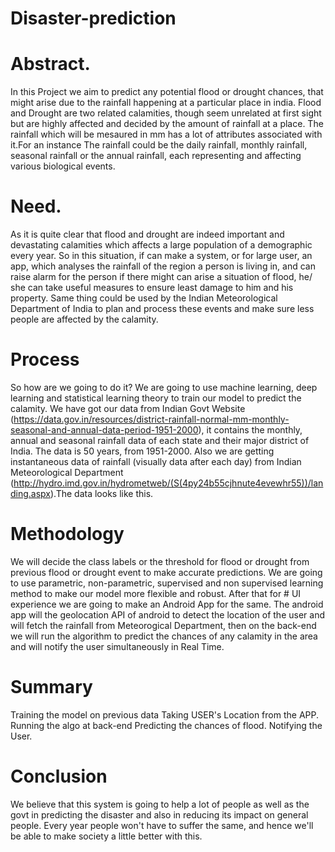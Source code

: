 # Disaster-prediction
# Abstract.
In this Project we aim to predict any potential flood or drought chances, that might arise due to the rainfall happening at a particular place in india. Flood and Drought are two related calamities, though seem unrelated at first sight but are highly affected and decided by the amount of rainfall at a place. The rainfall which will be mesaured in mm has a lot of attributes associated with it.For an instance The rainfall could be the daily rainfall, monthly rainfall, seasonal rainfall or the annual rainfall, each representing and affecting various biological events.
# Need.
As it is quite clear that flood and drought are indeed important and devastating calamities which affects a large population of a demographic every year. So in this situation, if can make a system, or for large user, an app, which analyses the rainfall of the region a person is living in, and can raise alarm for the person if there might can arise a situation of flood, he/ she can take useful measures to ensure least damage to him and his property. Same thing could be used by the Indian Meteorological Department of India to plan and process these events and make sure less people are affected by the calamity.
# Process
So how are we going to do it? We are going to use machine learning, deep learning and statistical learning theory to train our model to predict the calamity. We have got our data from Indian Govt Website (https://data.gov.in/resources/district-rainfall-normal-mm-monthly-seasonal-and-annual-data-period-1951-2000), it contains the monthly, annual and seasonal rainfall data of each state and their major district of India. The data is 50 years, from 1951-2000. Also we are getting instantaneous data of rainfall (visually data after each day) from Indian Meteorological Department (http://hydro.imd.gov.in/hydrometweb/(S(4py24b55cjhnute4evewhr55))/landing.aspx).The data looks like this.
# Methodology
We will decide the class labels or the threshold for flood or drought from previous flood or drought event to make accurate predictions. We are going to use parametric, non-parametric, supervised and non supervised learning method to make our model more flexible and robust.
After that for # UI experience we are going to make an Android App for the same. The android app will the geolocation API of android to detect the location of the user and will fetch the rainfall from Meteorogical Department, then on the back-end we will run the algorithm to predict the chances of any calamity in the area and will notify the user simultaneously in Real Time.

# Summary
Training the model on previous data
Taking USER's Location from the APP.
Running the algo at back-end
Predicting the chances of flood.
Notifying the User.

# Conclusion
We believe that this system is going to help a lot of people as well as the govt in predicting the disaster and also in reducing its impact on general people. Every year people won't have to suffer the same, and hence we'll be able to make society a little better with this.


